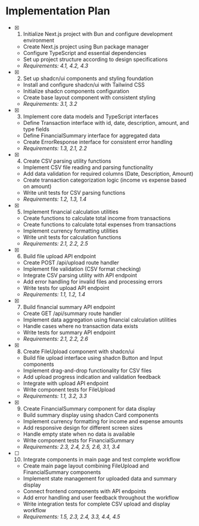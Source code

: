 # Implementation Plan

- [x]   1. Initialize Next.js project with Bun and configure development environment

    - Create Next.js project using Bun package manager
    - Configure TypeScript and essential dependencies
    - Set up project structure according to design specifications
    - _Requirements: 4.1, 4.2, 4.3_

- [x]   2. Set up shadcn/ui components and styling foundation

    - Install and configure shadcn/ui with Tailwind CSS
    - Initialize shadcn components configuration
    - Create base layout component with consistent styling
    - _Requirements: 3.1, 3.2_

- [x]   3. Implement core data models and TypeScript interfaces

    - Define Transaction interface with id, date, description, amount, and type fields
    - Define FinancialSummary interface for aggregated data
    - Create ErrorResponse interface for consistent error handling
    - _Requirements: 1.3, 2.1, 2.2_

- [x]   4. Create CSV parsing utility functions

    - Implement CSV file reading and parsing functionality
    - Add data validation for required columns (Date, Description, Amount)
    - Create transaction categorization logic (income vs expense based on amount)
    - Write unit tests for CSV parsing functions
    - _Requirements: 1.2, 1.3, 1.4_

- [x]   5. Implement financial calculation utilities

    - Create functions to calculate total income from transactions
    - Create functions to calculate total expenses from transactions
    - Implement currency formatting utilities
    - Write unit tests for calculation functions
    - _Requirements: 2.1, 2.2, 2.5_

- [x]   6. Build file upload API endpoint

    - Create POST /api/upload route handler
    - Implement file validation (CSV format checking)
    - Integrate CSV parsing utility with API endpoint
    - Add error handling for invalid files and processing errors
    - Write tests for upload API endpoint
    - _Requirements: 1.1, 1.2, 1.4_

- [x]   7. Build financial summary API endpoint

    - Create GET /api/summary route handler
    - Implement data aggregation using financial calculation utilities
    - Handle cases where no transaction data exists
    - Write tests for summary API endpoint
    - _Requirements: 2.1, 2.2, 2.6_

- [x]   8. Create FileUpload component with shadcn/ui

    - Build file upload interface using shadcn Button and Input components
    - Implement drag-and-drop functionality for CSV files
    - Add upload progress indication and validation feedback
    - Integrate with upload API endpoint
    - Write component tests for FileUpload
    - _Requirements: 1.1, 3.2, 3.3_

- [x]   9. Create FinancialSummary component for data display

    - Build summary display using shadcn Card components
    - Implement currency formatting for income and expense amounts
    - Add responsive design for different screen sizes
    - Handle empty state when no data is available
    - Write component tests for FinancialSummary
    - _Requirements: 2.3, 2.4, 2.5, 2.6, 3.1, 3.4_

- [ ]   10. Integrate components in main page and test complete workflow
    - Create main page layout combining FileUpload and FinancialSummary components
    - Implement state management for uploaded data and summary display
    - Connect frontend components with API endpoints
    - Add error handling and user feedback throughout the workflow
    - Write integration tests for complete CSV upload and display workflow
    - _Requirements: 1.5, 2.3, 2.4, 3.3, 4.4, 4.5_
